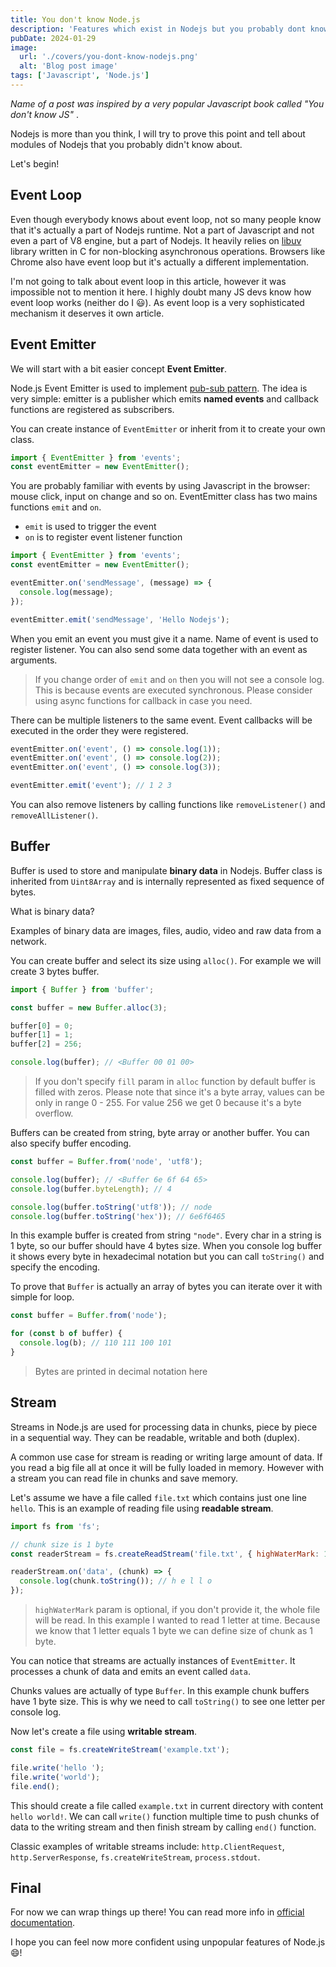 ```yaml
---
title: You don't know Node.js
description: 'Features which exist in Nodejs but you probably dont know about'
pubDate: 2024-01-29
image:
  url: './covers/you-dont-know-nodejs.png'
  alt: 'Blog post image'
tags: ['Javascript', 'Node.js']
---
```


_Name of a post was inspired by a very popular Javascript book called "You don't know JS"_ .

Nodejs is more than you think, I will try to prove this point and tell about modules of Nodejs that you probably didn't know about.

Let's begin!

## Event Loop

Even though everybody knows about event loop, not so many people know that it's actually a part of Nodejs runtime. Not a part of Javascript and not even a part of V8 engine, but a part of Nodejs. It heavily relies on [libuv](https://libuv.org/) library written in C for non-blocking asynchronous operations. Browsers like Chrome also have event loop but it's actually a different implementation.

I'm not going to talk about event loop in this article, however it was impossible not to mention it here. I highly doubt many JS devs know how event loop works (neither do I 😃). As event loop is a very sophisticated mechanism it deserves it own article.

## Event Emitter

We will start with a bit easier concept **Event Emitter**.

Node.js Event Emitter is used to implement [pub-sub pattern](https://en.wikipedia.org/wiki/Publish%E2%80%93subscribe_pattern). The idea is very simple:
emitter is a publisher which emits **named events** and callback functions are registered as subscribers.

You can create instance of `EventEmitter` or inherit from it to create your own class.

```javascript
import { EventEmitter } from 'events';
const eventEmitter = new EventEmitter();
```

You are probably familiar with events by using Javascript in the browser: mouse click, input on change and so on. EventEmitter class has two mains functions
`emit` and `on`.

- `emit` is used to trigger the event
- `on` is to register event listener function

```javascript
import { EventEmitter } from 'events';
const eventEmitter = new EventEmitter();

eventEmitter.on('sendMessage', (message) => {
  console.log(message);
});

eventEmitter.emit('sendMessage', 'Hello Nodejs');
```

When you emit an event you must give it a name. Name of event is used to register listener. You can also send some data together with an event as arguments.

> If you change order of `emit` and `on` then you will not see a console log. This is because events are executed synchronous. Please consider using async functions for callback in case you need.

There can be multiple listeners to the same event. Event callbacks will be executed in the order they were registered.

```javascript
eventEmitter.on('event', () => console.log(1));
eventEmitter.on('event', () => console.log(2));
eventEmitter.on('event', () => console.log(3));

eventEmitter.emit('event'); // 1 2 3
```

You can also remove listeners by calling functions like `removeListener()` and `removeAllListener()`.

## Buffer

Buffer is used to store and manipulate **binary data** in Nodejs. Buffer class is inherited from `Uint8Array` and is internally represented as fixed sequence of bytes.

What is binary data?

Examples of binary data are images, files, audio, video and raw data from a network.

You can create buffer and select its size using `alloc()`. For example we will create 3 bytes buffer.

```javascript
import { Buffer } from 'buffer';

const buffer = new Buffer.alloc(3);

buffer[0] = 0;
buffer[1] = 1;
buffer[2] = 256;

console.log(buffer); // <Buffer 00 01 00>
```

> If you don't specify `fill` param in `alloc` function by default buffer is filled with zeros. Please note that since it's a byte array, values can be only in range 0 - 255. For value 256 we get 0 because it's a byte overflow.

Buffers can be created from string, byte array or another buffer. You can also specify buffer encoding.

```javascript
const buffer = Buffer.from('node', 'utf8');

console.log(buffer); // <Buffer 6e 6f 64 65>
console.log(buffer.byteLength); // 4

console.log(buffer.toString('utf8')); // node
console.log(buffer.toString('hex')); // 6e6f6465
```

In this example buffer is created from string `"node"`. Every char in a string is 1 byte, so our buffer should have 4 bytes size. When you console log buffer it shows every byte in hexadecimal notation but you can call `toString()` and specify the encoding.

To prove that `Buffer` is actually an array of bytes you can iterate over it with simple for loop.

```javascript
const buffer = Buffer.from('node');

for (const b of buffer) {
  console.log(b); // 110 111 100 101
}
```

> Bytes are printed in decimal notation here

## Stream

Streams in Node.js are used for processing data in chunks, piece by piece in a sequential way. They can be readable, writable and both (duplex).

A common use case for stream is reading or writing large amount of data. If you read a big file all at once it will be fully loaded in memory. However with a stream you can read file in chunks and save memory.

Let's assume we have a file called `file.txt` which contains just one line `hello`. This is an example of reading file using **readable stream**.

```javascript
import fs from 'fs';

// chunk size is 1 byte
const readerStream = fs.createReadStream('file.txt', { highWaterMark: 1 });

readerStream.on('data', (chunk) => {
  console.log(chunk.toString()); // h e l l o
});
```

> `highWaterMark` param is optional, if you don't provide it, the whole file will be read. In this example I wanted to read 1 letter at time. Because we know that 1 letter equals 1 byte we can define size of chunk as 1 byte.

You can notice that streams are actually instances of `EventEmitter`. It processes a chunk of data and emits an event called `data`.

Chunks values are actually of type `Buffer`. In this example chunk buffers have 1 byte size. This is why we need to call `toString()` to see one letter per console log.

Now let's create a file using **writable stream**.

```javascript
const file = fs.createWriteStream('example.txt');

file.write('hello ');
file.write('world');
file.end();
```

This should create a file called `example.txt` in current directory with content `hello world!`. We can call `write()` function multiple time to push chunks of data to the writing stream and then finish stream by calling `end()` function.

Classic examples of writable streams include: `http.ClientRequest`, `http.ServerResponse`, `fs.createWriteStream`, `process.stdout`.

## Final

For now we can wrap things up there! You can read more info in [official documentation](https://nodejs.org/docs/latest/api/).

I hope you can feel now more confident using unpopular features of Node.js 😄!
